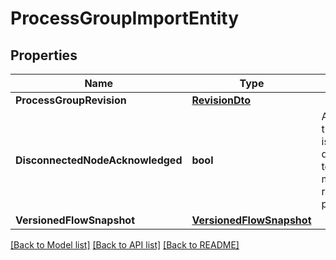 # ProcessGroupImportEntity

## Properties

Name | Type | Description | Notes
------------ | ------------- | ------------- | -------------
**ProcessGroupRevision** | [**RevisionDto**](RevisionDTO.md) |  | [optional] 
**DisconnectedNodeAcknowledged** | **bool** | Acknowledges that this node is disconnected to allow for mutable requests to proceed. | [optional] 
**VersionedFlowSnapshot** | [**VersionedFlowSnapshot**](VersionedFlowSnapshot.md) |  | [optional] 

[[Back to Model list]](../README.md#documentation-for-models) [[Back to API list]](../README.md#documentation-for-api-endpoints) [[Back to README]](../README.md)


